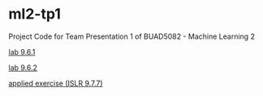# ml2-tp1
Project Code for Team Presentation 1 of BUAD5082 - Machine Learning 2
  
[lab 9.6.1](9-6-1.html)
  
[lab 9.6.2](https://github.com/JiahuaZou/ml2-tp1/blob/master/9.6.2%20Lab%20Walkthrough.html)
    
[applied exercise (ISLR 9.7.7)](team22_tp1_applied_exercise.html)
